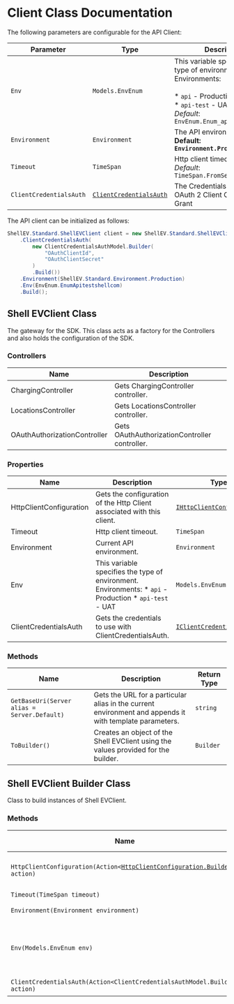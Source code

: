 
# Client Class Documentation

The following parameters are configurable for the API Client:

| Parameter | Type | Description |
|  --- | --- | --- |
| `Env` | `Models.EnvEnum` | This variable specifies the type of environment. Environments:<br><br>* `api` - Production<br>* `api-test` - UAT<br>*Default*: `EnvEnum.Enum_apitestshellcom` |
| `Environment` | `Environment` | The API environment. <br> **Default: `Environment.Production`** |
| `Timeout` | `TimeSpan` | Http client timeout.<br>*Default*: `TimeSpan.FromSeconds(100)` |
| `ClientCredentialsAuth` | [`ClientCredentialsAuth`]($a/oauth-2-client-credentials-grant.md) | The Credentials Setter for OAuth 2 Client Credentials Grant |

The API client can be initialized as follows:

```csharp
ShellEV.Standard.ShellEVClient client = new ShellEV.Standard.ShellEVClient.Builder()
    .ClientCredentialsAuth(
        new ClientCredentialsAuthModel.Builder(
            "OAuthClientId",
            "OAuthClientSecret"
        )
        .Build())
    .Environment(ShellEV.Standard.Environment.Production)
    .Env(EnvEnum.EnumApitestshellcom)
    .Build();
```

## Shell EVClient Class

The gateway for the SDK. This class acts as a factory for the Controllers and also holds the configuration of the SDK.

### Controllers

| Name | Description |
|  --- | --- |
| ChargingController | Gets ChargingController controller. |
| LocationsController | Gets LocationsController controller. |
| OAuthAuthorizationController | Gets OAuthAuthorizationController controller. |

### Properties

| Name | Description | Type |
|  --- | --- | --- |
| HttpClientConfiguration | Gets the configuration of the Http Client associated with this client. | [`IHttpClientConfiguration`](http-client-configuration.md) |
| Timeout | Http client timeout. | `TimeSpan` |
| Environment | Current API environment. | `Environment` |
| Env | This variable specifies the type of environment. Environments:   * `api` - Production   * `api-test` - UAT | `Models.EnvEnum` |
| ClientCredentialsAuth | Gets the credentials to use with ClientCredentialsAuth. | [`IClientCredentialsAuth`]($a/oauth-2-client-credentials-grant.md) |

### Methods

| Name | Description | Return Type |
|  --- | --- | --- |
| `GetBaseUri(Server alias = Server.Default)` | Gets the URL for a particular alias in the current environment and appends it with template parameters. | `string` |
| `ToBuilder()` | Creates an object of the Shell EVClient using the values provided for the builder. | `Builder` |

## Shell EVClient Builder Class

Class to build instances of Shell EVClient.

### Methods

| Name | Description | Return Type |
|  --- | --- | --- |
| `HttpClientConfiguration(Action<`[`HttpClientConfiguration.Builder`](http-client-configuration-builder.md)`> action)` | Gets the configuration of the Http Client associated with this client. | `Builder` |
| `Timeout(TimeSpan timeout)` | Http client timeout. | `Builder` |
| `Environment(Environment environment)` | Current API environment. | `Builder` |
| `Env(Models.EnvEnum env)` | This variable specifies the type of environment. Environments:   * `api` - Production   * `api-test` - UAT | `Builder` |
| `ClientCredentialsAuth(Action<ClientCredentialsAuthModel.Builder> action)` | Sets credentials for ClientCredentialsAuth. | `Builder` |

